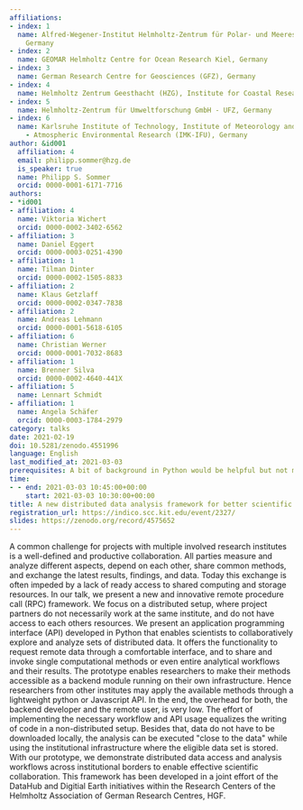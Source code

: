 ```yaml
---
affiliations:
- index: 1
  name: Alfred-Wegener-Institut Helmholtz-Zentrum für Polar- und Meeresforschung (AWI),
    Germany
- index: 2
  name: GEOMAR Helmholtz Centre for Ocean Research Kiel, Germany
- index: 3
  name: German Research Centre for Geosciences (GFZ), Germany
- index: 4
  name: Helmholtz Zentrum Geesthacht (HZG), Institute for Coastal Research, Germany
- index: 5
  name: Helmholtz-Zentrum für Umweltforschung GmbH - UFZ, Germany
- index: 6
  name: Karlsruhe Institute of Technology, Institute of Meteorology and Climate Research
    - Atmospheric Environmental Research (IMK-IFU), Germany
author: &id001
  affiliation: 4
  email: philipp.sommer@hzg.de
  is_speaker: true
  name: Philipp S. Sommer
  orcid: 0000-0001-6171-7716
authors:
- *id001
- affiliation: 4
  name: Viktoria Wichert
  orcid: 0000-0002-3402-6562
- affiliation: 3
  name: Daniel Eggert
  orcid: 0000-0003-0251-4390
- affiliation: 1
  name: Tilman Dinter
  orcid: 0000-0002-1505-8833
- affiliation: 2
  name: Klaus Getzlaff
  orcid: 0000-0002-0347-7838
- affiliation: 2
  name: Andreas Lehmann
  orcid: 0000-0001-5618-6105
- affiliation: 6
  name: Christian Werner
  orcid: 0000-0001-7032-8683
- affiliation: 1
  name: Brenner Silva
  orcid: 0000-0002-4640-441X
- affiliation: 5
  name: Lennart Schmidt
- affiliation: 1
  name: Angela Schäfer
  orcid: 0000-0003-1784-2979
category: talks
date: 2021-02-19
doi: 10.5281/zenodo.4551996
language: English
last_modified_at: 2021-03-03
prerequisites: A bit of background in Python would be helpful but not mandatory
time:
- - end: 2021-03-03 10:45:00+00:00
    start: 2021-03-03 10:30:00+00:00
title: A new distributed data analysis framework for better scientific collaborations
registration_url: https://indico.scc.kit.edu/event/2327/
slides: https://zenodo.org/record/4575652
---
```


A common challenge for projects with multiple involved research institutes is a well-defined and productive collaboration. All parties measure and analyze different aspects, depend on each other, share common methods, and exchange the latest results, findings, and data. Today this exchange is often impeded by a lack of ready access to shared computing and storage resources. In our talk, we present a new and innovative remote procedure call (RPC) framework. We focus on a distributed setup, where project partners do not necessarily work at the same institute, and do not have access to each others resources.
We present an application programming interface (API) developed in Python that enables scientists to collaboratively explore and analyze sets of distributed data. It offers the functionality to request remote data through a comfortable interface, and to share and invoke single computational methods or even entire analytical workflows and their results. The prototype enables researchers to make their methods accessible as a backend module running on their own infrastructure. Hence researchers from other institutes may apply the available methods through a lightweight python or Javascript API.  In the end, the overhead for both, the backend developer and the remote user, is very low. The effort of implementing the necessary workflow and API usage equalizes the writing of code in a non-distributed setup. Besides that, data do not have to be downloaded locally, the analysis can be executed "close to the data" while using the institutional infrastructure where the eligible data set is stored.
With our prototype, we demonstrate distributed data access and analysis workflows across institutional borders to enable effective scientific collaboration.
This framework has been developed in a joint effort of the DataHub and Digitial Earth initiatives within the Research Centers of the Helmholtz Association of German Research Centres, HGF.

